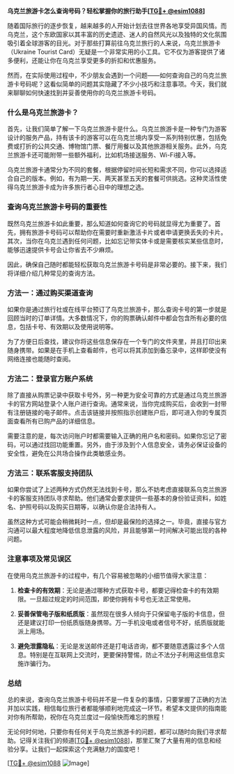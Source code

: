 **乌克兰旅游卡怎么查询号码？轻松掌握你的旅行助手[[TG💪+ @esim1088](https://t.me/s/esim1088)]**

随着国际旅行的逐步恢复，越来越多的人开始计划去往世界各地享受异国风情。而乌克兰，这个东欧国家以其丰富的历史遗迹、迷人的自然风光以及独特的文化氛围吸引着全球游客的目光。对于那些打算前往乌克兰旅行的人来说，乌克兰旅游卡（Ukraine Tourist Card）无疑是一个非常实用的小工具。它不仅为游客提供了诸多便利，还能让你在乌克兰享受更多的折扣和优惠服务。

然而，在实际使用过程中，不少朋友会遇到一个问题——如何查询自己的乌克兰旅游卡号码呢？这看似简单的问题其实隐藏了不少小技巧和注意事项。今天，我们就来聊聊如何快速找到并妥善使用你的乌克兰旅游卡号码。

### 什么是乌克兰旅游卡？

首先，让我们简单了解一下乌克兰旅游卡是什么。乌克兰旅游卡是一种专门为游客设计的服务产品，持有该卡的游客可以在乌克兰境内享受一系列特别优惠，包括免费或打折的公共交通、博物馆门票、餐厅用餐以及其他旅游相关服务。此外，乌克兰旅游卡还可能附带一些额外福利，比如机场接送服务、Wi-Fi接入等。

乌克兰旅游卡通常分为不同的套餐，根据停留时间长短和需求不同，你可以选择适合自己的版本。例如，有为期一天、两天甚至五天的套餐可供挑选。这种灵活性使得乌克兰旅游卡成为许多旅行者心目中的理想之选。

### 查询乌克兰旅游卡号码的重要性

既然乌克兰旅游卡如此重要，那么知道如何查询它的号码就显得尤为重要了。首先，拥有旅游卡号码可以帮助你在需要时重新激活卡片或者申请更换丢失的卡片。其次，当你在乌克兰遇到任何问题，比如忘记带实体卡或是需要核实某些信息时，能够迅速提供卡号会让你省去不少麻烦。

因此，确保自己随时都能轻松获取乌克兰旅游卡号码是非常必要的。接下来，我们将详细介绍几种常见的查询方法。

### 方法一：通过购买渠道查询

如果你是通过旅行社或在线平台预订了乌克兰旅游卡，那么查询卡号的第一步就是回顾当时的订单详情。大多数情况下，你的购票确认邮件中都会包含所有必要的信息，包括卡号、有效期以及使用说明等。

为了方便日后查找，建议你将这些信息保存在一个专门的文件夹里，并且打印出来随身携带。如果是在手机上查看邮件，也可以将其添加到备忘录中，这样即使没有网络连接也能随时查阅。

### 方法二：登录官方账户系统

除了直接从购票记录中获取卡号外，另一种更为安全可靠的方式是通过乌克兰旅游卡的官方网站登录个人账户进行查询。通常来说，当你完成购买后，会收到一封带有注册链接的电子邮件。点击该链接并按照指示创建账户后，即可进入你的专属页面查看所有已购产品的详细信息。

需要注意的是，每次访问账户时都需要输入正确的用户名和密码。如果你忘记了密码，可以通过找回功能重置。另外，由于涉及到个人信息安全，请务必保证设备的安全性，避免在公共场合操作此类敏感业务。

### 方法三：联系客服支持团队

如果你尝试了上述两种方式仍然无法找到卡号，那么不妨考虑直接联系乌克兰旅游卡的客服支持团队寻求帮助。他们通常会要求提供一些基本的身份验证资料，如姓名、护照号码以及购买日期等，以确认你是合法持有人。

虽然这种方式可能会稍微耗时一点，但却是最保险的选择之一。毕竟，直接与官方沟通可以最大程度地降低信息泄露的风险，并且能够第一时间解决可能出现的各种问题。

### 注意事项及常见误区

在使用乌克兰旅游卡的过程中，有几个容易被忽略的小细节值得大家注意：

1. **检查卡的有效期**：无论是通过哪种方式获取卡号，都要记得检查卡的有效期限。一旦超过规定的时间范围，即使你拥有卡号也无法正常使用。
   
2. **妥善保管电子版和纸质版**：虽然现在很多人倾向于只保留电子版的卡信息，但还是建议打印一份纸质版随身携带。万一手机没电或者信号不好，纸质版就能派上用场。

3. **避免泄露隐私**：无论是发送邮件还是打电话咨询，都不要随意透露过多个人信息。特别是在互联网上交流时，更要保持警惕，防止不法分子利用这些信息实施诈骗行为。

### 总结

总的来说，查询乌克兰旅游卡号码并不是一件复杂的事情，只要掌握了正确的方法并加以实践，相信每位旅行者都能够顺利地完成这一环节。希望本文提供的指南能对你有所帮助，祝你在乌克兰度过一段愉快而难忘的旅程！

无论何时何地，只要你有任何关于乌克兰旅游卡的问题，都可以随时向我们寻求帮助。记得关注我们的频道[[TG💪+ @esim1088](https://t.me/s/esim1088)]，那里汇聚了大量有用的信息和经验分享。让我们一起探索这个充满魅力的国度吧！

[[TG💪+ @esim1088](https://t.me/s/esim1088) ![Image](https://i.postimg.cc/4NQfJmqS/Snipaste-2025-05-13-00-14-12.png)]